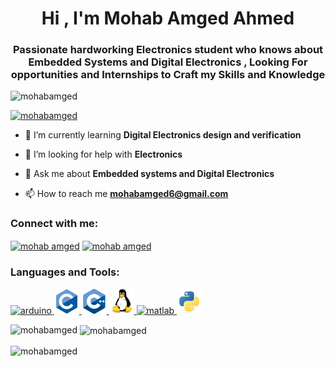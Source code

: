 <h1 align="center">Hi , I'm Mohab Amged Ahmed</h1>
<h3 align="center">Passionate hardworking Electronics student who knows about Embedded Systems and Digital Electronics , Looking For opportunities and Internships to Craft my Skills and Knowledge</h3>

<p align="left"> <img src="https://komarev.com/ghpvc/?username=mohabamged&label=Profile%20views&color=0e75b6&style=flat" alt="mohabamged" /> </p>

<p align="left"> <a href="https://github.com/ryo-ma/github-profile-trophy"><img src="https://github-profile-trophy.vercel.app/?username=mohabamged" alt="mohabamged" /></a> </p>

- 🌱 I’m currently learning **Digital Electronics design and verification**

- 🤝 I’m looking for help with **Electronics**

- 💬 Ask me about **Embedded systems and Digital Electronics**

- 📫 How to reach me **mohabamged6@gmail.com**

<h3 align="left">Connect with me:</h3>
<p align="left">
<a href="https://www.linkedin.com/in/mohab-amged-b3b353232" target="blank"><img align="center" src="https://raw.githubusercontent.com/rahuldkjain/github-profile-readme-generator/master/src/images/icons/Social/linked-in-alt.svg" alt="mohab amged" height="30" width="40" /></a>
<a href="https://www.facebook.com/mohab.amged.3" target="blank"><img align="center" src="https://raw.githubusercontent.com/rahuldkjain/github-profile-readme-generator/master/src/images/icons/Social/facebook.svg" alt="mohab amged" height="30" width="40" /></a>
</p>

<h3 align="left">Languages and Tools:</h3>
<p align="left"> <a href="https://www.arduino.cc/" target="_blank" rel="noreferrer"> <img src="https://cdn.worldvectorlogo.com/logos/arduino-1.svg" alt="arduino" width="40" height="40"/> </a> <a href="https://www.cprogramming.com/" target="_blank" rel="noreferrer"> <img src="https://raw.githubusercontent.com/devicons/devicon/master/icons/c/c-original.svg" alt="c" width="40" height="40"/> </a> <a href="https://www.w3schools.com/cpp/" target="_blank" rel="noreferrer"> <img src="https://raw.githubusercontent.com/devicons/devicon/master/icons/cplusplus/cplusplus-original.svg" alt="cplusplus" width="40" height="40"/> </a> <a href="https://www.linux.org/" target="_blank" rel="noreferrer"> <img src="https://raw.githubusercontent.com/devicons/devicon/master/icons/linux/linux-original.svg" alt="linux" width="40" height="40"/> </a> <a href="https://www.mathworks.com/" target="_blank" rel="noreferrer"> <img src="https://upload.wikimedia.org/wikipedia/commons/2/21/Matlab_Logo.png" alt="matlab" width="40" height="40"/> </a> <a href="https://www.python.org" target="_blank" rel="noreferrer"> <img src="https://raw.githubusercontent.com/devicons/devicon/master/icons/python/python-original.svg" alt="python" width="40" height="40"/> </a> </p>

<p><img align="left" src="https://github-readme-stats.vercel.app/api/top-langs?username=mohabamged&show_icons=true&locale=en&layout=compact" alt="mohabamged" /></p>

<p>&nbsp;<img align="center" src="https://github-readme-stats.vercel.app/api?username=mohabamged&show_icons=true&locale=en" alt="mohabamged" /></p>

<p><img align="center" src="https://github-readme-streak-stats.herokuapp.com/?user=mohabamged&" alt="mohabamged" /></p>
